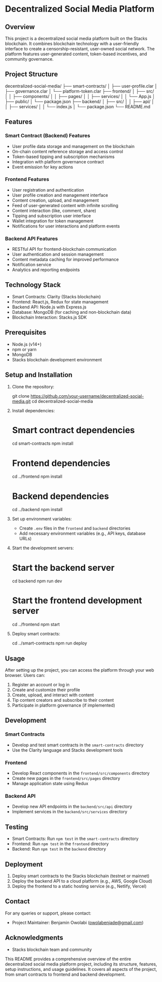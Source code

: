 # Decentralized Social Media Platform

## Overview

This project is a decentralized social media platform built on the Stacks blockchain. It combines blockchain technology with a user-friendly interface to create a censorship-resistant, user-owned social network. The platform features user-generated content, token-based incentives, and community governance.

## Project Structure

decentralized-social-media/
├── smart-contracts/
│   ├── user-profile.clar
│   ├── governance.clar
│   └── platform-token.clar
├── frontend/
│   ├── src/
│   │   ├── components/
│   │   ├── pages/
│   │   ├── services/
│   │   └── App.js
│   ├── public/
│   └── package.json
├── backend/
│   ├── src/
│   │   ├── api/
│   │   ├── services/
│   │   └── index.js
│   └── package.json
└── README.md
## Features

### Smart Contract (Backend) Features
- User profile data storage and management on the blockchain
- On-chain content reference storage and access control
- Token-based tipping and subscription mechanisms
- Integration with platform governance contract
- Event emission for key actions

### Frontend Features
- User registration and authentication
- User profile creation and management interface
- Content creation, upload, and management
- Feed of user-generated content with infinite scrolling
- Content interaction (like, comment, share)
- Tipping and subscription user interface
- Wallet integration for token management
- Notifications for user interactions and platform events

### Backend API Features
- RESTful API for frontend-blockchain communication
- User authentication and session management
- Content metadata caching for improved performance
- Notification service
- Analytics and reporting endpoints

## Technology Stack

- Smart Contracts: Clarity (Stacks blockchain)
- Frontend: React.js, Redux for state management
- Backend API: Node.js with Express.js
- Database: MongoDB (for caching and non-blockchain data)
- Blockchain Interaction: Stacks.js SDK

## Prerequisites

- Node.js (v14+)
- npm or yarn
- MongoDB
- Stacks blockchain development environment

## Setup and Installation

1. Clone the repository:

   git clone https://github.com/your-username/decentralized-social-media.git
   cd decentralized-social-media
   
2. Install dependencies:

   # Smart contract dependencies
   cd smart-contracts
   npm install

   # Frontend dependencies
   cd ../frontend
   npm install

   # Backend dependencies
   cd ../backend
   npm install
   
3. Set up environment variables:
   - Create `.env` files in the `frontend` and `backend` directories
   - Add necessary environment variables (e.g., API keys, database URLs)

4. Start the development servers:

   # Start the backend server
   cd backend
   npm run dev

   # Start the frontend development server
   cd ../frontend
   npm start
   
5. Deploy smart contracts:

   cd ../smart-contracts
   npm run deploy
   
## Usage

After setting up the project, you can access the platform through your web browser. Users can:

1. Register an account or log in
2. Create and customize their profile
3. Create, upload, and interact with content
4. Tip content creators and subscribe to their content
5. Participate in platform governance (if implemented)

## Development

### Smart Contracts
- Develop and test smart contracts in the `smart-contracts` directory
- Use the Clarity language and Stacks development tools

### Frontend
- Develop React components in the `frontend/src/components` directory
- Create new pages in the `frontend/src/pages` directory
- Manage application state using Redux

### Backend API
- Develop new API endpoints in the `backend/src/api` directory
- Implement services in the `backend/src/services` directory

## Testing

- Smart Contracts: Run `npm test` in the `smart-contracts` directory
- Frontend: Run `npm test` in the `frontend` directory
- Backend: Run `npm test` in the `backend` directory

## Deployment

1. Deploy smart contracts to the Stacks blockchain (testnet or mainnet)
2. Deploy the backend API to a cloud platform (e.g., AWS, Google Cloud)
3. Deploy the frontend to a static hosting service (e.g., Netlify, Vercel)

## Contact

For any queries or support, please contact:
- Project Maintainer: Benjamin Owolabi (owolabenjade@gmail.com)

## Acknowledgments

- Stacks blockchain team and community

This README provides a comprehensive overview of the entire decentralized social media platform project, including its structure, features, setup instructions, and usage guidelines. It covers all aspects of the project, from smart contracts to frontend and backend development.
